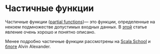 ﻿Частичные функции
=================
Частичные функции ([partial functions][pf-wiki])— это функции, определенные на
некоем подмножестве допустимых входных данных. В [этой][pf-no-phd] статье
явление очень хорошо и понятно описано.

Менее подробно частичные функции рассмотрены на
[Scala School][ss-pf] и [блоге][aa-pf] Alvin Alexander.

[pf-wiki]: https://en.wikipedia.org/wiki/Partial_function
[pf-no-phd]: http://blog.bruchez.name/2011/10/scala-partial-functions-without-phd.html
[ss-pf]: https://twitter.github.io/scala_school/pattern-matching-and-functional-composition.html#PartialFunction
[aa-pf]: http://alvinalexander.com/scala/how-to-define-use-partial-functions-in-scala-syntax-examples

